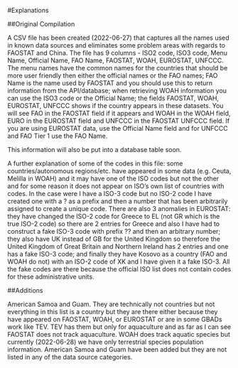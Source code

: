 #Explanations

##Original Compilation

A CSV file has been created (2022-06-27) that captures all the names used in known data sources
and eliminates some problem areas with regards to FAOSTAT and China.  The file has 9 columns - 
ISO2 code, ISO3 code, Menu Name, Official Name, FAO Name, FAOSTAT, WOAH, EUROSTAT, UNFCCC.  
The menu names have the common names for the countries that should be more user friendly then 
either the official names or the FAO names; FAO Name is the name used by FAOSTAT and you 
should use this to return information from the API/database; when retrieving WOAH information 
you can use the ISO3 code or the Official Name; the fields FAOSTAT, WOAH, EUROSTAT, UNFCCC 
shows if the country appears in these datasets.  You will see FAO in the FAOSTAT field if it 
appears and WOAH in the WOAH field, EURO in the EUROSTAT field and UNFCCC in the FAOSTAT UNFCCC 
field.  If you are using EUROSTAT data, use the Official Name field and for UNFCCC and FAO 
Tier 1 use the FAO Name.

This information will also be put into a database table soon.

A further explanation of some of the codes in this file: some countries/autonomous regions/etc. 
have appeared in some data (e.g. Ceuta, Melilla in WOAH) and it may have one of the ISO codes 
but not the other and for some reason it does not appear on ISO’s own list of countries with 
codes.  In the case were I have a ISO-3 code but no ISO-2 code I have created one with a ? as 
a prefix and then a number that has been arbitrarily assigned to create a unique code.  There 
are also 3 anomalies in EUROSTAT: they have changed the ISO-2 code for Greece to EL (not GR 
which is the true ISO-2 code) so there are 2 entries for Greece and also I have had to construct 
a fake ISO-3 code with prefix ?? and then an arbitrary number; they also have UK instead of GB 
for the United Kingdom so therefore the United Kingdom of Great Britain and Northern Ireland 
has 2 entries and one has a fake ISO-3 code; and finally they have Kosovo as a country (FAO and 
WOAH do not) with an ISO-2 code of XK and I have given it a fake ISO-3.  All the fake codes are 
there because the official ISO list does not contain codes for these administrative units.

##Additions

American Samoa and Guam.  They are technically not countries but not everything in this list is 
a country but they are there either because they have appeared on FAOSTAT, WOAH, or EUROSTAT or 
are in some GBADs work like TEV.  TEV has them but only for aquaculture and as far as I can see 
FAOSTAT does not track aquaculture.  WOAH does track aquatic species but currently (2022-06-28)
we have only terrestrial species population information.  American Samoa and Guam have been 
added but they are not listed in any of the data source categories.  

